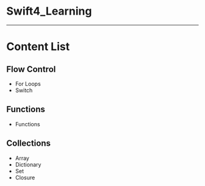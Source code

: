 # Swift4_Learning

---
# Content List
## Flow Control  

* For Loops
* Switch

## Functions

* Functions 

## Collections

* Array
* Dictionary
* Set
* Closure